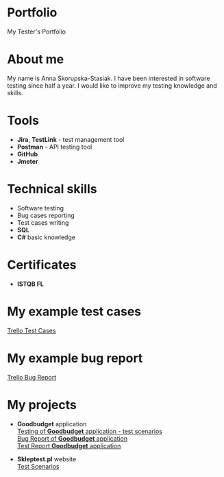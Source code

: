 # Portfolio
My Tester's Portfolio
# About me
My name is Anna Skorupska-Stasiak. I have been interested in software testing since half a year. I would like to improve my testing knowledge and skills.
# Tools
- **Jira**, **TestLink** - test management tool <br>
- **Postman** - API testing tool <br>
 - **GitHub** <br>
 - **Jmeter**<br>
# Technical skills
- Software testing <br>
- Bug cases reporting <br>
- Test cases writing <br>
- **SQL** <br>
- **C#** basic knowledge <br>

# Certificates
- **ISTQB FL**
# My example test cases 
<a href="https://docs.google.com/document/d/1VIzjXBy_CFiPCh6so_UWZLf99QX4TjHt_mneB7qQ3S8/edit#" target="_blank">Trello Test Cases</a>
# My example bug report
<a href="https://docs.google.com/document/d/1evN93b0iZiRvwIoR51aosdQFSHqMplfdUo7KZh9mBb4/edit#heading=h.b6andpv1vzvu" target="_blank"> Trello Bug Report</a>
# My projects
- **Goodbudget** application <br>
<a href="https://docs.google.com/document/d/1KW0HZXRn8ky4mbopETfCWjlnY-5H_Zd2iYSpl8qeOvs/edit#" target="_blank"> Testing of **Goodbudget** application - test scenarios </a> <br>
 <a href="https://docs.google.com/document/d/1tachyX4Rc4LaYeHr8mTR-oe3uS_pS0GJuy1OPvRHPP8/edit#" target="_blank"> Bug Report of **Goodbudget** application </a> <br>
 <a href="https://docs.google.com/spreadsheets/d/1HrjnUfaQ-pLHtShUi6s2DjFYeW-7aeu2Mhz_OaHchhE/edit#gid=0" target="_blank"> Test Report **Goodbudget** application
</a>
 
- **Skleptest.pl**  website <br>
<a href="https://docs.google.com/document/d/1muVqHQxIig_jO5mvVP3GXItId95QfFpw6SPrN3KBLWE/edit#heading=h.w4vb28tgz9an" target="_blank"> Test Scenarios  </a>


